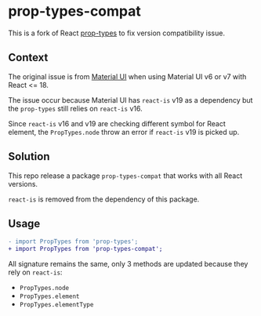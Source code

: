 # prop-types-compat

This is a fork of React [prop-types](https://github.com/facebook/prop-types) to fix version compatibility issue.

## Context

The original issue is from [Material UI](https://github.com/mui/material-ui/issues/45432) when using Material UI v6 or v7 with React <= 18.

The issue occur because Material UI has `react-is` v19 as a dependency but the `prop-types` still relies on `react-is` v16.

Since `react-is` v16 and v19 are checking different symbol for React element, the `PropTypes.node` throw an error if `react-is` v19 is picked up.

## Solution

This repo release a package `prop-types-compat` that works with all React versions.

`react-is` is removed from the dependency of this package.

## Usage

```diff
- import PropTypes from 'prop-types';
+ import PropTypes from 'prop-types-compat';
```

All signature remains the same, only 3 methods are updated because they rely on `react-is`:

- `PropTypes.node`
- `PropTypes.element`
- `PropTypes.elementType`
